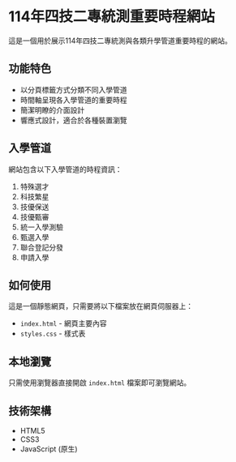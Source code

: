 # 114年四技二專統測重要時程網站

這是一個用於展示114年四技二專統測與各類升學管道重要時程的網站。

## 功能特色

- 以分頁標籤方式分類不同入學管道
- 時間軸呈現各入學管道的重要時程
- 簡潔明瞭的介面設計
- 響應式設計，適合於各種裝置瀏覽

## 入學管道

網站包含以下入學管道的時程資訊：

1. 特殊選才
2. 科技繁星
3. 技優保送
4. 技優甄審
5. 統一入學測驗
6. 甄選入學
7. 聯合登記分發
8. 申請入學

## 如何使用

這是一個靜態網頁，只需要將以下檔案放在網頁伺服器上：

- `index.html` - 網頁主要內容
- `styles.css` - 樣式表

## 本地瀏覽

只需使用瀏覽器直接開啟 `index.html` 檔案即可瀏覽網站。

## 技術架構

- HTML5 
- CSS3
- JavaScript (原生) 